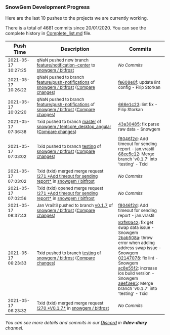 
### SnowGem Development Progress

Here are the last 10 pushes to the projects we are currently working.

There is a total of 4681 commits since 20/01/2020. You can see the complete history in
 [Complete_list.md](Complete_list.md) file.

| Push Time | Description | Commits |
| --- | --- | --- |
| <sub>2021-05-17 10:27:25</sub> | <sub>qNaN pushed new branch [feature/notification\-center](https://gitlab.com/snowgem/bitfrost/commits/feature/notification-center) to [snowgem / bitfrost](https://gitlab.com/snowgem/bitfrost)</sub> | <sub>_No Commits_</sub> |
| <sub>2021-05-17 10:26:22</sub> | <sub>qNaN pushed to branch [feature/push\-notifications](https://gitlab.com/snowgem/bitfrost/commits/feature/push-notifications) of [snowgem / bitfrost](https://gitlab.com/snowgem/bitfrost) ([Compare changes](https://gitlab.com/snowgem/bitfrost/compare/666e1c2353715913638864d6381d6d8725dc01f6...fe608e0fca6de34fdd05f67c9c00cd1e3d36f022))</sub> | <sub>[fe608e0f](https://gitlab.com/snowgem/bitfrost/-/commit/fe608e0fca6de34fdd05f67c9c00cd1e3d36f022): update lint config - Filip Storkan</sub> |
| <sub>2021-05-17 10:02:20</sub> | <sub>qNaN pushed to branch [feature/push\-notifications](https://gitlab.com/snowgem/bitfrost/commits/feature/push-notifications) of [snowgem / bitfrost](https://gitlab.com/snowgem/bitfrost) ([Compare changes](https://gitlab.com/snowgem/bitfrost/compare/0e957411a41bf1a454d59e25abf015f98d78a38d...666e1c2353715913638864d6381d6d8725dc01f6))</sub> | <sub>[666e1c23](https://gitlab.com/snowgem/bitfrost/-/commit/666e1c2353715913638864d6381d6d8725dc01f6): lint fix - Filip Storkan</sub> |
| <sub>2021-05-17 07:36:38</sub> | <sub>Txid pushed to branch [master](https://gitlab.com/snowgem/tentcore_desktop_angular/commits/master) of [snowgem / tentcore\_desktop\_angular](https://gitlab.com/snowgem/tentcore_desktop_angular) ([Compare changes](https://gitlab.com/snowgem/tentcore_desktop_angular/compare/9f7f390129018db64496a440990e5376cc367181...43a30485d71431d3aa16bb6114e3536a83ae9dca))</sub> | <sub>[43a30485](https://gitlab.com/snowgem/tentcore_desktop_angular/-/commit/43a30485d71431d3aa16bb6114e3536a83ae9dca): fix parse raw data - Snowgem</sub> |
| <sub>2021-05-17 07:03:02</sub> | <sub>Txid pushed to branch [testing](https://gitlab.com/snowgem/bitfrost/commits/testing) of [snowgem / bitfrost](https://gitlab.com/snowgem/bitfrost) ([Compare changes](https://gitlab.com/snowgem/bitfrost/compare/a9ef3e65bba4ca28ebda72113302edc813d7221f...68ee5c12429674be8d9ea1caac41a0207c4a83b9))</sub> | <sub>[f8046f2d](https://gitlab.com/snowgem/bitfrost/-/commit/f8046f2dcb65df5699dbc91b8a9c49794c51eac8): Add timeout for sending report - jan.vrastil<br>[68ee5c12](https://gitlab.com/snowgem/bitfrost/-/commit/68ee5c12429674be8d9ea1caac41a0207c4a83b9): Merge branch 'v0.1.7' into 'testing' - Txid</sub> |
| <sub>2021-05-17 07:03:02</sub> | <sub>Txid (txid) merged merge request [\!271 \*Add timeout for sending report\*](https://gitlab.com/snowgem/bitfrost/-/merge_requests/271) in [snowgem / bitfrost](https://gitlab.com/snowgem/bitfrost)</sub> | <sub>_No Commits_</sub> |
| <sub>2021-05-17 07:02:56</sub> | <sub>Txid (txid) opened merge request [\!271 \*Add timeout for sending report\*](https://gitlab.com/snowgem/bitfrost/-/merge_requests/271) in [snowgem / bitfrost](https://gitlab.com/snowgem/bitfrost)</sub> | <sub>_No Commits_</sub> |
| <sub>2021-05-17 06:37:43</sub> | <sub>Jan Vraštil pushed to branch [v0\.1\.7](https://gitlab.com/snowgem/bitfrost/commits/v0.1.7) of [snowgem / bitfrost](https://gitlab.com/snowgem/bitfrost) ([Compare changes](https://gitlab.com/snowgem/bitfrost/compare/ac8e55f22b7e29f54d109264ce518491ed233b78...f8046f2dcb65df5699dbc91b8a9c49794c51eac8))</sub> | <sub>[f8046f2d](https://gitlab.com/snowgem/bitfrost/-/commit/f8046f2dcb65df5699dbc91b8a9c49794c51eac8): Add timeout for sending report - jan.vrastil</sub> |
| <sub>2021-05-17 06:23:33</sub> | <sub>Txid pushed to branch [testing](https://gitlab.com/snowgem/bitfrost/commits/testing) of [snowgem / bitfrost](https://gitlab.com/snowgem/bitfrost) ([Compare changes](https://gitlab.com/snowgem/bitfrost/compare/342bf326282a5919db3dff5621871425a63491f8...a9ef3e65bba4ca28ebda72113302edc813d7221f))</sub> | <sub>[83f80a42](https://gitlab.com/snowgem/bitfrost/-/commit/83f80a42c2031e2f2487d620383e972e3996f72a): fix get swap data issue - Snowgem<br>[2bab508a](https://gitlab.com/snowgem/bitfrost/-/commit/2bab508a35ade85f9e8d8919b244861466e5de0f): throw error when adding address swap issue - Snowgem<br>[02147078](https://gitlab.com/snowgem/bitfrost/-/commit/0214707881b5de79bd73b2bb848da1dd146bcfbc): fix lint - Snowgem<br>[ac8e55f2](https://gitlab.com/snowgem/bitfrost/-/commit/ac8e55f22b7e29f54d109264ce518491ed233b78): increase ios build version - Snowgem<br>[a9ef3e65](https://gitlab.com/snowgem/bitfrost/-/commit/a9ef3e65bba4ca28ebda72113302edc813d7221f): Merge branch 'v0.1.7' into 'testing' - Txid</sub> |
| <sub>2021-05-17 06:23:32</sub> | <sub>Txid (txid) merged merge request [\!270 \*V0\.1\.7\*](https://gitlab.com/snowgem/bitfrost/-/merge_requests/270) in [snowgem / bitfrost](https://gitlab.com/snowgem/bitfrost)</sub> | <sub>_No Commits_</sub> |

_You can see more details and commits in our [Discord](https://discord.gg/zumGnbg) in **#dev-diary** channel._
